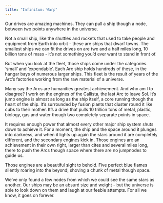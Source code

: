 ```yaml
---
title: "Infinitum: Warp"
---
```


Our drives are amazing machines. They can pull a ship though a node, between two points anywhere in the universe.

Not a small ship, like the shuttles and rockets that used to take people and equipment from Earth into orbit - these are ships that dwarf towns. The smallest ships we can fit the drives on are two and a half miles long, 10 billion tons of mass - it’s not something you’d ever want to stand in front of.

But when you look at the fleet, those ships come under the categories ‘small’ and ‘expendable’. Each Arc ship holds hundreds of these, in the hangar bays of numerous larger ships. This fleet is the result of years of the Arc’s factories working from the raw material of a universe.

Many say the Arcs are humanities greatest achievement. And who am I to disagree? I work on the engines of the Callista, the last Arc to leave Sol. It’s jump engine is almost as long as the ship itself, a core running though the heart of the ship. It’s surrounded by fusion plants that cluster round it like cubs to their mother. It’s a drive that pulls 10 trillion tons of metal, plastic, biology, gas and water though two completely separate points in space.

It requires enough power that almost every other major ship system shuts down to achieve it. For a moment, the ship and the space around it plunges into darkness, and when it lights up again the stars around it are completely different, and the secondary engines kick in. Those engines are an achievement in their own right, larger than cites and several miles long, there to push the Arcs though space where there are no jumpnodes to guide us.

Those engines are a beautiful sight to behold. Five perfect blue flames silently roaring into the beyond, shoving a chunk of metal though space.

We’ve only found a few nodes from which we could see the same stars as another. Our ships may be an absurd size and weight - but the universe is able to look down on them and laugh at our feeble attempts. For all we know, it goes on forever.

